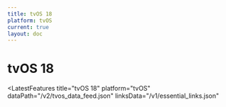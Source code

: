 ```yaml
---
title: tvOS 18
platform: tvOS
current: true
layout: doc
---
```


# tvOS 18

<LatestFeatures 
  title="tvOS 18" 
  platform="tvOS"
  dataPath="/v2/tvos_data_feed.json" 
  linksData="/v1/essential_links.json"
>
</LatestFeatures>

<SecurityInfo 
  title="tvOS 18" 
  platform="tvOS" 
  dataPath="/v2/tvos_data_feed.json" 
/>
